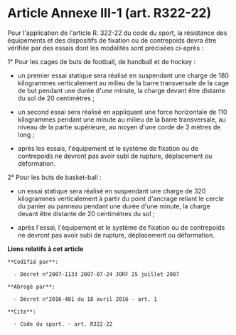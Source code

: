 # Article Annexe III-1 (art. R322-22)

Pour l'application de l'article R. 322-22 du code du sport, la résistance des équipements et des dispositifs de fixation ou
de contrepoids devra être vérifiée par des essais dont les modalités sont précisées ci-après :

1° Pour les cages de buts de football, de handball et de hockey :

- un premier essai statique sera réalisé en suspendant une charge de 180 kilogrammes verticalement au milieu de la barre
transversale de la cage de but pendant une durée d'une minute, la charge devant être distante du sol de 20 centimètres ;

- un second essai sera réalisé en appliquant une force horizontale de 110 kilogrammes pendant une minute au milieu de la
barre transversale, au niveau de la partie supérieure, au moyen d'une corde de 3 mètres de long ;

- après les essais, l'équipement et le système de fixation ou de contrepoids ne devront pas avoir subi de rupture,
déplacement ou déformation.

2° Pour les buts de basket-ball :

- un essai statique sera réalisé en suspendant une charge de 320 kilogrammes verticalement à partir du point d'ancrage
reliant le cercle du panier au panneau pendant une durée d'une minute, la charge devant être distante de 20 centimètres du
sol ;

- après l'essai, l'équipement et le système de fixation ou de contrepoids ne devront pas avoir subi de rupture, déplacement
ou déformation.

**Liens relatifs à cet article**

	**Codifié par**:

	  - Décret n°2007-1133 2007-07-24 JORF 25 juillet 2007

	**Abrogé par**:

	  - Décret n°2016-481 du 18 avril 2016 - art. 1

	**Cite**:

	  - Code du sport. - art. R322-22
